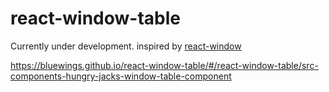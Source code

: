# react-window-table

Currently under development. inspired by [react-window](https://github.com/bvaughn/react-window)

https://bluewings.github.io/react-window-table/#/react-window-table/src-components-hungry-jacks-window-table-component
